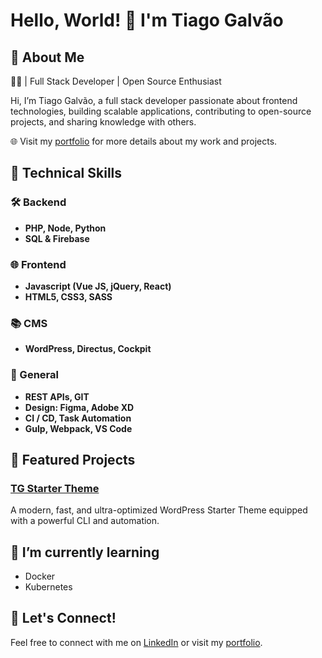 # Hello, World! 👋 I'm Tiago Galvão

## 🚀 About Me
👨‍💻 | Full Stack Developer | Open Source Enthusiast

Hi, I’m Tiago Galvão, a full stack developer passionate about frontend technologies, building scalable applications, contributing to open-source projects, and sharing knowledge with others. 

🌐 Visit my [portfolio](https://tiagogalvao.com/portfolio/utm_source=github-readme) for more details about my work and projects.

## 🚀 Technical Skills

### 🛠 Backend 
- **PHP, Node, Python**
- **SQL & Firebase**

### 🌐 Frontend 
- **Javascript (Vue JS, jQuery, React)**
- **HTML5, CSS3, SASS**

### 📚 CMS 
- **WordPress, Directus, Cockpit**

### 🌟 General 
- **REST APIs, GIT**
- **Design: Figma, Adobe XD**
- **CI / CD, Task Automation**
- **Gulp, Webpack, VS Code**

## 🌟 Featured Projects

### [TG Starter Theme](https://github.com/iamtiagogalvao/tg-starter-theme)
A modern, fast, and ultra-optimized WordPress Starter Theme equipped with a powerful CLI and automation.

## 🌱 I’m currently learning

- Docker
- Kubernetes

## 🤝 Let's Connect!

Feel free to connect with me on [LinkedIn](https://www.linkedin.com/in/tiagogalvao1/) or visit my [portfolio](https://tiagogalvao.com/portfolio/utm_source=cv).
